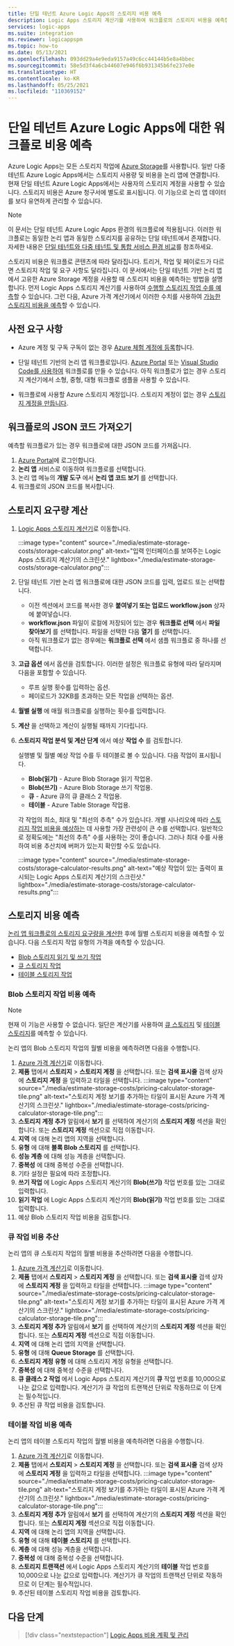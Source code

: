 ```yaml
---
title: 단일 테넌트 Azure Logic Apps의 스토리지 비용 예측
description: Logic Apps 스토리지 계산기를 사용하여 워크플로의 스토리지 비용을 예측합니다.
services: logic-apps
ms.suite: integration
ms.reviewer: logicappspm
ms.topic: how-to
ms.date: 05/13/2021
ms.openlocfilehash: 093dd29a4e9eda9157a49c6cc44144b5e8a4bbec
ms.sourcegitcommit: 58e5d3f4a6cb44607e946f6b931345b6fe237e0e
ms.translationtype: HT
ms.contentlocale: ko-KR
ms.lasthandoff: 05/25/2021
ms.locfileid: "110369152"
---
```

# <a name="estimate-storage-costs-for-workflows-in-single-tenant-azure-logic-apps"></a>단일 테넌트 Azure Logic Apps에 대한 워크플로 비용 예측

Azure Logic Apps는 모든 스토리지 작업에 [Azure Storage](/azure/storage/)를 사용합니다. 일반 다중 테넌트 Azure Logic Apps에서는 스토리지 사용량 및 비용을 논리 앱에 연결합니다. 현재 단일 테넌트 Azure Logic Apps에서는 사용자의 스토리지 계정을 사용할 수 있습니다. 스토리지 비용은 Azure 청구서에 별도로 표시됩니다. 이 기능으로 논리 앱 데이터를 보다 유연하게 관리할 수 있습니다.

> [!NOTE]
> 이 문서는 단일 테넌트 Azure Logic Apps 환경의 워크플로에 적용됩니다. 이러한 워크플로는 동일한 논리 앱과 동일한 스토리지를 공유하는 단일 테넌트에서 존재합니다. 자세한 내용은 [단일 테넌트와 다중 테넌트 및 통합 서비스 환경 비교](single-tenant-overview-compare.md)를 참조하세요.

스토리지 비용은 워크플로 콘텐츠에 따라 달라집니다. 트리거, 작업 및 페이로드가 다르면 스토리지 작업 및 요구 사항도 달라집니다. 이 문서에서는 단일 테넌트 기반 논리 앱에서 고유한 Azure Storage 계정을 사용할 때 스토리지 비용을 예측하는 방법을 설명합니다. 먼저 Logic Apps 스토리지 계산기를 사용하여 [수행할 스토리지 작업 수를 예측](#estimate-storage-needs)할 수 있습니다. 그런 다음, Azure 가격 계산기에서 이러한 수치를 사용하여 [가능한 스토리지 비용을 예측](#estimate-storage-costs)할 수 있습니다.

## <a name="prerequisites"></a>사전 요구 사항

* Azure 계정 및 구독 구독이 없는 경우 [Azure 체험 계정에 등록](https://azure.microsoft.com/free/)합니다.

* 단일 테넌트 기반의 논리 앱 워크플로입니다. [Azure Portal](create-single-tenant-workflows-azure-portal.md) 또는 [Visual Studio Code를 사용하여](create-single-tenant-workflows-visual-studio-code.md) 워크플로를 만들 수 있습니다. 아직 워크플로가 없는 경우 스토리지 계산기에서 소형, 중형, 대형 워크플로 샘플을 사용할 수 있습니다.

* 워크플로에 사용할 Azure 스토리지 계정입니다. 스토리지 계정이 없는 경우 [스토리지 계정을 만듭니다](../storage/common/storage-account-create.md).

## <a name="get-your-workflows-json-code"></a>워크플로의 JSON 코드 가져오기

예측할 워크플로가 있는 경우 워크플로에 대한 JSON 코드를 가져옵니다.

1. [Azure Portal](https://portal.azure.com/)에 로그인합니다.
1. **논리 앱** 서비스로 이동하여 워크플로를 선택합니다.
1. 논리 앱 메뉴의 **개발 도구** 에서 **논리 앱 코드 보기** 를 선택합니다.
1. 워크플로의 JSON 코드를 복사합니다.

## <a name="estimate-storage-needs"></a>스토리지 요구량 계산

1. [Logic Apps 스토리지 계산기](https://logicapps.azure.com/calculator)로 이동합니다.

   :::image type="content" source="./media/estimate-storage-costs/storage-calculator.png" alt-text="입력 인터페이스를 보여주는 Logic Apps 스토리지 계산기의 스크린샷." lightbox="./media/estimate-storage-costs/storage-calculator.png":::

1. 단일 테넌트 기반 논리 앱 워크플로에 대한 JSON 코드를 입력, 업로드 또는 선택합니다.

   * 이전 섹션에서 코드를 복사한 경우 **붙여넣기 또는 업로드 workflow.json** 상자에 붙여넣습니다. 
   * **workflow.json** 파일이 로컬에 저장되어 있는 경우 **워크플로 선택** 에서 **파일 찾아보기** 를 선택합니다. 파일을 선택한 다음 **열기** 를 선택합니다.
   * 아직 워크플로가 없는 경우에는 **워크플로 선택** 에서 샘플 워크플로 중 하나를 선택합니다.

1. **고급 옵션** 에서 옵션을 검토합니다. 이러한 설정은 워크플로 유형에 따라 달라지며 다음을 포함할 수 있습니다.

   * 루프 실행 횟수를 입력하는 옵션.
   * 페이로드가 32KB를 초과하는 모든 작업을 선택하는 옵션.

1. **월별 실행** 에 매월 워크플로를 실행하는 횟수를 입력합니다.
1. **계산** 을 선택하고 계산이 실행될 때까지 기다립니다.
1. **스토리지 작업 분석 및 계산 단계** 에서 예상 **작업 수** 를 검토합니다.

    실행별 및 월별 예상 작업 수를 두 테이블로 볼 수 있습니다. 다음 작업이 표시됩니다.

    * **Blob(읽기)** - Azure Blob Storage 읽기 작업용.
    * **Blob(쓰기)** - Azure Blob Storage 쓰기 작업용.
    * **큐** - Azure 큐의 큐 클래스 2 작업용.
    * **테이블** - Azure Table Storage 작업용.

    각 작업의 최소, 최대 및 "최선의 추측" 수가 있습니다. 개별 시나리오에 따라 [스토리지 작업 비용을 예상하는](#estimate-storage-costs) 데 사용할 가장 관련성이 큰 수를 선택합니다. 일반적으로 정확도에는 "최선의 추측" 수를 사용하는 것이 좋습니다. 그러나 최대 수를 사용하여 비용 추산치에 버퍼가 있는지 확인할 수도 있습니다.

    :::image type="content" source="./media/estimate-storage-costs/storage-calculator-results.png" alt-text="예상 작업이 있는 출력이 표시되는 Logic Apps 스토리지 계산기의 스크린샷." lightbox="./media/estimate-storage-costs/storage-calculator-results.png":::

## <a name="estimate-storage-costs"></a>스토리지 비용 예측

[논리 앱 워크플로의 스토리지 요구량을 계산한](#estimate-storage-needs) 후에 월별 스토리지 비용을 예측할 수 있습니다. 다음 스토리지 작업 유형의 가격을 예측할 수 있습니다.

* [Blob 스토리지 읽기 및 쓰기 작업](#estimate-blob-storage-operations-costs)
* [큐 스토리지 작업](#estimate-queue-operations-costs)
* [테이블 스토리지 작업](#estimate-table-operations-costs)

### <a name="estimate-blob-storage-operations-costs"></a>Blob 스토리지 작업 비용 예측

> [!NOTE]
> 현재 이 기능은 사용할 수 없습니다. 일단은 계산기를 사용하여 [큐 스토리지](#estimate-queue-operations-costs) 및 [테이블 스토리지](#estimate-table-operations-costs)를 예측할 수 있습니다.

논리 앱의 Blob 스토리지 작업의 월별 비용을 예측하려면 다음을 수행합니다.

1. [Azure 가격 계산기](https://azure.microsoft.com/pricing/calculator/)로 이동합니다.
1. **제품** 탭에서 **스토리지** &gt; **스토리지 계정** 을 선택합니다. 또는 **검색 표시줄** 검색 상자에 **스토리지 계정** 을 입력하고 타일을 선택합니다.
    :::image type="content" source="./media/estimate-storage-costs/pricing-calculator-storage-tile.png" alt-text="스토리지 계정 보기를 추가하는 타일이 표시된 Azure 가격 계산기의 스크린샷." lightbox="./media/estimate-storage-costs/pricing-calculator-storage-tile.png":::
1. **스토리지 계정 추가** 알림에서 **보기** 를 선택하여 계산기의 **스토리지 계정** 섹션을 확인합니다. 또는 **스토리지 계정** 섹션으로 직접 이동합니다.
1. **지역** 에 대해 논리 앱의 지역을 선택합니다.
1. **유형** 에 대해 **블록 Blob 스토리지** 를 선택합니다.
1. **성능 계층** 에 대해 성능 계층을 선택합니다.
1. **중복성** 에 대해 중복성 수준을 선택합니다.
1. 기타 설정은 필요에 따라 조정합니다.
1. **쓰기 작업** 에 Logic Apps 스토리지 계산기의 **Blob(쓰기)** 작업 번호를 있는 그대로 입력합니다.
1. **읽기 작업** 에 Logic Apps 스토리지 계산기의 **Blob(읽기)** 작업 번호를 있는 그대로 입력합니다.
1. 예상 Blob 스토리지 작업 비용을 검토합니다.

### <a name="estimate-queue-operations-costs"></a>큐 작업 비용 추산

논리 앱의 큐 스토리지 작업의 월별 비용을 추산하려면 다음을 수행합니다.

1. [Azure 가격 계산기](https://azure.microsoft.com/pricing/calculator/)로 이동합니다.
1. **제품** 탭에서 **스토리지** &gt; **스토리지 계정** 을 선택합니다. 또는 **검색 표시줄** 검색 상자에 **스토리지 계정** 을 입력하고 타일을 선택합니다.
    :::image type="content" source="./media/estimate-storage-costs/pricing-calculator-storage-tile.png" alt-text="스토리지 계정 보기를 추가하는 타일이 표시된 Azure 가격 계산기의 스크린샷." lightbox="./media/estimate-storage-costs/pricing-calculator-storage-tile.png":::
1. **스토리지 계정 추가** 알림에서 **보기** 를 선택하여 계산기의 **스토리지 계정** 섹션을 확인합니다. 또는 **스토리지 계정** 섹션으로 직접 이동합니다.
1. **지역** 에 대해 논리 앱의 지역을 선택합니다.
1. **유형** 에 대해 **Queue Storage** 를 선택합니다.
1. **스토리지 계정 유형** 에 대해 스토리지 계정 유형을 선택합니다.
1. **중복성** 에 대해 중복성 수준을 선택합니다.
1. **큐 클래스 2 작업** 에서 Logic Apps 스토리지 계산기의 **큐** 작업 번호를 10,000으로 나눈 값으로 입력합니다. 계산기가 큐 작업의 트랜잭션 단위로 작동하므로 이 단계는 필수적입니다.
1. 추산된 큐 작업 비용을 검토합니다.

### <a name="estimate-table-operations-costs"></a>테이블 작업 비용 예측

논리 앱의 테이블 스토리지 작업의 월별 비용을 예측하려면 다음을 수행합니다.

1. [Azure 가격 계산기](https://azure.microsoft.com/pricing/calculator/)로 이동합니다.
1. **제품** 탭에서 **스토리지** &gt; **스토리지 계정** 을 선택합니다. 또는 **검색 표시줄** 검색 상자에 **스토리지 계정** 을 입력하고 타일을 선택합니다.
    :::image type="content" source="./media/estimate-storage-costs/pricing-calculator-storage-tile.png" alt-text="스토리지 계정 보기를 추가하는 타일이 표시된 Azure 가격 계산기의 스크린샷." lightbox="./media/estimate-storage-costs/pricing-calculator-storage-tile.png":::
1. **스토리지 계정 추가** 알림에서 **보기** 를 선택하여 계산기의 **스토리지 계정** 섹션을 확인합니다. 또는 **스토리지 계정** 섹션으로 직접 이동합니다.
1. **지역** 에 대해 논리 앱의 지역을 선택합니다.
1. **유형** 에 대해 **테이블 스토리지** 를 선택합니다.
1. **계층** 에 대해 성능 계층을 선택합니다.
1. **중복성** 에 대해 중복성 수준을 선택합니다.
1. **스토리지 트랜잭션** 에서 Logic Apps 스토리지 계산기의 **테이블** 작업 번호를 10,000으로 나눈 값으로 입력합니다. 계산기가 큐 작업의 트랜잭션 단위로 작동하므로 이 단계는 필수적입니다.
1. 추산된 테이블 스토리지 작업 비용을 검토합니다.

## <a name="next-step"></a>다음 단계

> [!div class="nextstepaction"]
> [Logic Apps 비용 계획 및 관리](plan-manage-costs.md)
